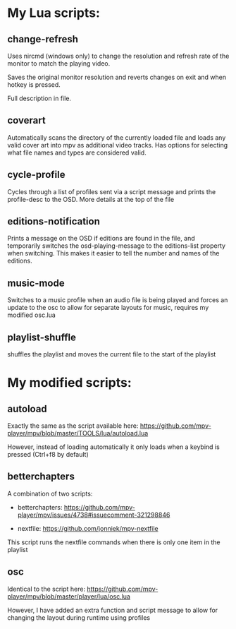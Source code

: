 # My Lua scripts:

## change-refresh

Uses nircmd (windows only) to change the resolution and refresh rate of the monitor to match the playing video.

Saves the original monitor resolution and reverts changes on exit and when hotkey is pressed.

Full description in file.

## coverart
Automatically scans the directory of the currently loaded file and loads any valid cover art into mpv as additional video tracks.
Has options for selecting what file names and types are considered valid.

## cycle-profile
Cycles through a list of profiles sent via a script message and prints the profile-desc to the OSD. More details at the top of the file

## editions-notification
Prints a message on the OSD if editions are found in the file, and temporarily switches the osd-playing-message to the editions-list property when switching. This makes it easier to tell the number and names of the editions.

## music-mode
Switches to a music profile when an audio file is being played and forces an update to the osc to allow for separate layouts for music, requires my modified osc.lua

## playlist-shuffle
shuffles the playlist and moves the current file to the start of the playlist

# My modified scripts:

## autoload
Exactly the same as the script available here:
https://github.com/mpv-player/mpv/blob/master/TOOLS/lua/autoload.lua

However, instead of loading automatically it only loads when a keybind is pressed (Ctrl+f8 by default)

## betterchapters
A combination of two scripts:

- betterchapters:   https://github.com/mpv-player/mpv/issues/4738#issuecomment-321298846

- nextfile: https://github.com/jonniek/mpv-nextfile

This script runs the nextfile commands when there is only one item in the playlist

## osc
Identical to the script here: https://github.com/mpv-player/mpv/blob/master/player/lua/osc.lua

However, I have added an extra function and script message to allow for changing the layout during runtime using profiles